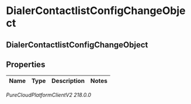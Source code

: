 # DialerContactlistConfigChangeObject

## DialerContactlistConfigChangeObject

## Properties

|Name | Type | Description | Notes|
|------------ | ------------- | ------------- | -------------|



_PureCloudPlatformClientV2 218.0.0_
